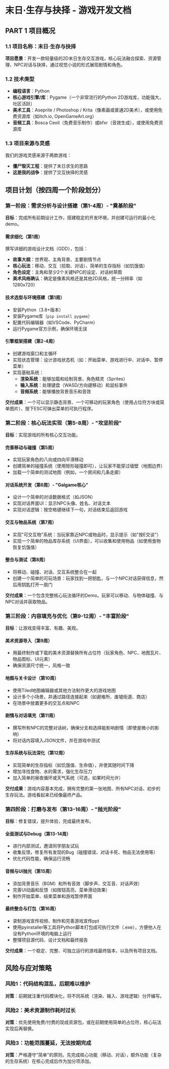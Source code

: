 # 末日·生存与抉择 - 游戏开发文档

## PART 1 项目概况

### 1.1 项目名称：末日·生存与抉择

**项目愿景**：开发一款轻量级的2D末日生存交互游戏，核心玩法融合探索、资源管理、NPC对话与抉择，通过视觉小说的形式展现剧情和角色。

### 1.2 技术类型

- **编程语言**：Python
- **核心游戏引擎/库**：Pygame（一个非常流行的Python 2D游戏库，功能强大，社区活跃）
- **美术工具**：Aseprite / Photoshop / Krita（像素画或普通2D美术），或使用免费资源库（如itch.io, OpenGameArt.org）
- **音频工具**：Bosca Ceoil（免费音乐制作）或bfxr（音效生成），或使用免费资源库

### 1.3 项目来源与灵感

我们的游戏灵感来源于两款游戏：
- **僵尸毁灭工程**：提供了末日求生的思路
- **这是我的战争**：提供了交互抉择的灵感

## 项目计划（按四周一个阶段划分）

### 第一阶段：需求分析与设计搭建（第1-4周）- "奠基阶段"

**目标**：完成所有前期设计工作，搭建稳定的开发环境，并创建可运行的最小化demo。

#### 需求细化（第1周）
撰写详细的游戏设计文档（GDD），包括：
- **故事大纲**：世界观、主角背景、主要剧情节点
- **核心玩法**：移动、交互（拾取、对话）、简单的生存指标（如饥饿值）
- **角色设定**：主角和至少2个关键NPC的设定、对话树草图
- **美术风格确认**：确定是像素风格还是其他2D风格，统一分辨率（如1280x720）

#### 技术选型与环境搭建（第1周）
- 安装Python（3.8+版本）
- 安装Pygame库（`pip install pygame`）
- 配置代码编辑器（如VSCode、PyCharm）
- 运行Pygame官方示例，确保环境无误

#### 引擎框架搭建（第2-4周）
- 创建游戏窗口和主循环
- 实现状态管理：设计游戏状态机（如：开始菜单、游戏进行中、对话中、暂停菜单）
- 实现基础系统：
  - **渲染系统**：能够加载和绘制背景、角色精灵（Sprites）
  - **输入系统**：处理键盘（WASD/方向键移动）和鼠标事件
  - **音频系统**：能够播放背景音乐和音效

**交付成果**：一个可以显示静态背景、一个可移动的玩家角色（使用占位符方块或简单图片）、按下ESC可弹出菜单的可执行程序。

### 第二阶段：核心玩法实现（第5-8周）- "攻坚阶段"

**目标**：实现游戏的所有核心交互功能。

#### 完善移动与碰撞（第5周）
- 实现玩家角色的八向或四向平滑移动
- 创建简单的碰撞系统（使用矩形碰撞即可），让玩家不能穿过墙壁（地图边界）
- 加载一个简单的测试地图（例如，一个房间和几条走廊）

#### 对话系统开发（第6周）- "Galgame核心"
- 设计一个简单的对话数据格式（如JSON）
- 实现对话界面UI：显示NPC头像、姓名、对话文本
- 实现对话逻辑：按空格键继续下一句，对话结束后返回游戏

#### 交互与物品系统（第7周）
- 实现"可交互物"系统：当玩家靠近NPC或物品时，显示提示（如"按E交谈"）
- 实现一个简单的物品库存系统（UI界面），可以收集和使用物品（如使用食物恢复饥饿值）

#### 整合与测试（第8周）
- 将移动、碰撞、对话、交互系统整合在一起
- 创建一个简单的可玩场景：玩家找到一把钥匙，与一个NPC对话获得信息，然后用钥匙打开一扇门

**交付成果**：一个包含完整核心玩法循环的Demo。玩家可以移动、与物体碰撞、与NPC对话并获取物品。

### 第三阶段：内容填充与优化（第9-12周）- "丰富阶段"

**目标**：让游戏变得丰富、有趣、美观。

#### 美术资源导入（第9周）
- 用最终制作或下载的美术资源替换所有占位符（玩家角色、NPC、地图瓦片、物品图标、UI元素）
- 确保资源尺寸统一，风格一致

#### 地图与关卡设计（第10周）
- 使用Tiled地图编辑器或其他方法制作更大的游戏地图
- 设计多个小场景，并通过路径连接起来（如避难所、废墟街道、商店）
- 在场景中放置更多的交互点和NPC

#### 剧情与对话填充（第11周）
- 撰写所有NPC的完整对话树，确保分支和选择能影响剧情（即使是微小的影响）
- 将对话内容填入JSON文件，并在游戏中测试

#### 生存系统与玩法深化（第12周）
- 实现简单的生存指标（如饥饿值、生命值），并使其随时间下降
- 增加寻找食物、水的需求，强化生存压力
- 加入简单的昼夜循环或天气系统（可选，如果时间允许）

**交付成果**：游戏内容基本完成，拥有完整的第一张地图、所有NPC对话、初步的生存玩法。游戏看起来已经像最终产品。

### 第四阶段：打磨与发布（第13-16周）- "抛光阶段"

**目标**：修复错误，提升体验，完成最终发布。

#### 全面测试与Debug（第13-14周）
- 进行内部测试，邀请同学朋友试玩
- 收集反馈，修复所有发现的Bug（碰撞错误、对话卡死、物品无法使用等）
- 优化代码性能，确保运行流畅

#### 音频与UI抛光（第15周）
- 添加背景音乐（BGM）和所有音效（脚步声、交互音、对话声效）
- 完善UI动画和反馈（如按钮高亮、菜单滑动效果）
- 制作开始菜单、结束菜单和游戏暂停界面

#### 最终整合与打包（第16周）
- 录制游戏宣传视频、制作和完善游戏宣传ppt
- 使用pyinstaller等工具将Python脚本打包成可执行文件（.exe），方便他人在没有Python环境的电脑上运行
- 整理项目源代码、设计文档和最终报告

**交付成果**：一个稳定、完整、可独立运行的游戏最终版本，以及所有项目文档。

## 风险与应对策略

### 风险1：代码结构混乱，后期难以维护
**对策**：前期就注重代码模块化，将不同系统（渲染、输入、游戏逻辑）分开编写。

### 风险2：美术资源制作耗时过长
**对策**：优先使用免费/付费的现成资源包，或在前期使用简单的占位符，核心玩法实现后再替换。

### 风险3：功能范围蔓延，无法按期完成
**对策**：严格遵守"简单"的原则。先完成核心功能（移动、对话），额外功能（复杂的生存系统）在核心完成后作为加分项添加。